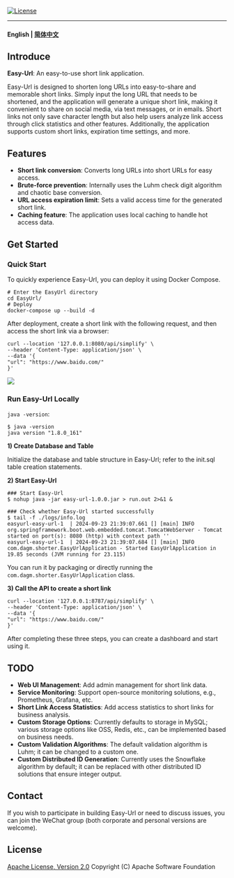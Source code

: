 [![License](https://img.shields.io/badge/License-Apache%202.0-blue.svg)](https://opensource.org/licenses/Apache-2.0)

---
#### English | [简体中文](README_cn.md)

## Introduce
**Easy-Url**: An easy-to-use short link application.

Easy-Url is designed to shorten long URLs into easy-to-share and memorable short links. Simply input the long URL that needs to be shortened, and the application will generate a unique short link, making it convenient to share on social media, via text messages, or in emails. Short links not only save character length but also help users analyze link access through click statistics and other features. Additionally, the application supports custom short links, expiration time settings, and more.

## Features

- **Short link conversion**: Converts long URLs into short URLs for easy access.
- **Brute-force prevention**: Internally uses the Luhm check digit algorithm and chaotic base conversion.
- **URL access expiration limit**: Sets a valid access time for the generated short link.
- **Caching feature**: The application uses local caching to handle hot access data.

## Get Started
### Quick Start
To quickly experience Easy-Url, you can deploy it using Docker Compose.


```shell
# Enter the EasyUrl directory
cd EasyUrl/
# Deploy
docker-compose up --build -d
```

After deployment, create a short link with the following request, and then access the short link via a browser:

```shell
curl --location '127.0.0.1:8080/api/simplify' \
--header 'Content-Type: application/json' \
--data '{
"url": "https://www.baidu.com/"
}'
```

![](docker-compose/image/dashboard-import.jpg)

### Run Easy-Url Locally

`java -version`:
```shell
$ java -version
java version "1.8.0_161" 
```

**1) Create Database and Table**

Initialize the database and table structure in Easy-Url; refer to the init.sql table creation statements.

**2) Start Easy-Url**
```shell
### Start Easy-Url
$ nohup java -jar easy-url-1.0.0.jar > run.out 2>&1 &

### Check whether Easy-Url started successfully
$ tail -f ./logs/info.log
easyurl-easy-url-1  | 2024-09-23 21:39:07.661 [] [main] INFO  org.springframework.boot.web.embedded.tomcat.TomcatWebServer - Tomcat started on port(s): 8080 (http) with context path ''
easyurl-easy-url-1  | 2024-09-23 21:39:07.684 [] [main] INFO  com.dagm.shorter.EasyUrlApplication - Started EasyUrlApplication in 19.85 seconds (JVM running for 23.115)
```

You can run it by packaging or directly running the `com.dagm.shorter.EasyUrlApplication` class.

**3) Call the API to create a short link**
```shell
curl --location '127.0.0.1:8787/api/simplify' \
--header 'Content-Type: application/json' \
--data '{
"url": "https://www.baidu.com/"
}'
```

After completing these three steps, you can create a dashboard and start using it.

## TODO

- **Web UI Management**: Add admin management for short link data.
- **Service Monitoring**: Support open-source monitoring solutions, e.g., Prometheus, Grafana, etc.
- **Short Link Access Statistics**: Add access statistics to short links for business analysis.
- **Custom Storage Options**: Currently defaults to storage in MySQL; various storage options like OSS, Redis, etc., can be implemented based on business needs.
- **Custom Validation Algorithms**: The default validation algorithm is Luhm; it can be changed to a custom one.
- **Custom Distributed ID Generation**: Currently uses the Snowflake algorithm by default; it can be replaced with other distributed ID solutions that ensure integer output.

## Contact

If you wish to participate in building Easy-Url or need to discuss issues, you can join the WeChat group (both corporate and personal versions are welcome).

## License

[Apache License, Version 2.0](http://www.apache.org/licenses/LICENSE-2.0.html) Copyright (C) Apache Software Foundation

